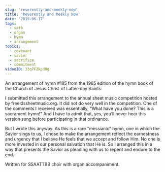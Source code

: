 ```yaml
---
slug: 'reverently-and-meekly-now'
title: 'Reverently and Meekly Now'
date: '2019-06-17'
tags:
  - satb
  - organ
  - hymn
  - arrangement
topics:
  - covenant
  - savior
  - sacrifice
  - commitment
videoID: 33qPF2kpd0g
---
```


An arrangement of hymn #185 from the 1985 edition of the hymn book of the Church of Jesus Christ of Latter-day Saints.

I submitted this arrangement to the annual sheet music competition hosted by freeldssheetmusic.org. It did not do very well in the competition. One of the comments I received was essentially, “What have you done? This is a sacrament hymn!” And I have to admit that, yes, you’ll never hear this version sung before participating in that ordinance.

But I wrote this anyway. As this is a rare “messianic” hymn, one in which the Savior sings to us, I chose to make the arrangement reflect the earnestness and urgency that I believe He feels that we accept and follow Him. No one is more invested in our personal salvation that He is. So I arranged this in a way that presents the Savior as pleading with us to repent and endure to the end.

Written for SSAATTBB choir with organ accompaniment.
